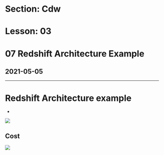 # Section: Cdw
# Lesson: 03
# 07 Redshift Architecture Example
## 2021-05-05
---
# Redshift Architecture example

- 
![](https://i.imgur.com/i8ePvmb.jpg)


## Cost

![](https://i.imgur.com/8Fyuk9M.png)


